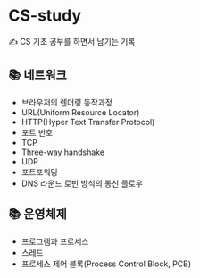 # CS-study

✍️ CS 기초 공부를 하면서 남기는 기록

## 📚 네트워크

- 브라우저의 렌더링 동작과정
- URL(Uniform Resource Locator)
- HTTP(Hyper Text Transfer Protocol)
- 포트 번호
- TCP
- Three-way handshake
- UDP
- 포트포워딩
- DNS 라운드 로빈 방식의 통신 플로우

## 📚 운영체제

- 프로그램과 프로세스
- 스레드
- 프로세스 제어 블록(Process Control Block, PCB)

